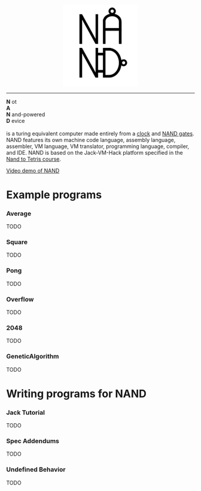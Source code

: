 <p align="center">
    <img src="logo.png" width="200">
</p>
<hr>

<b>N</b> ot\
<b>A</b> \
<b>N</b> and-powered\
<b>D</b> evice\
\
is a turing equivalent computer made entirely from a [clock](https://en.wikipedia.org/wiki/Clock_rate) and [NAND gates](https://en.wikipedia.org/wiki/NAND_gate). NAND features its own machine code language, assembly language, assembler, VM language, VM translator, programming language, compiler, and IDE. NAND is based on the Jack-VM-Hack platform specified in the [Nand to Tetris course](https://www.nand2tetris.org).

[Video demo of NAND](https://github.com/ArhanChaudhary/NAND/assets/57512390/7bedf191-d42c-4553-920f-01a539161bd3)

# Example programs

### Average

TODO

### Square

TODO

### Pong

TODO

### Overflow

TODO

### 2048

TODO

### GeneticAlgorithm

TODO


# Writing programs for NAND

### Jack Tutorial

TODO

### Spec Addendums

TODO

### Undefined Behavior

TODO
